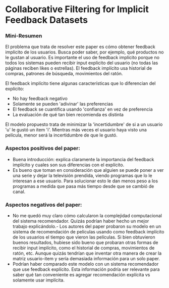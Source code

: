 # Collaborative Filtering for Implicit Feedback Datasets

### Mini-Resumen

El problema que trata de resolver este paper es cómo obtener feedback implícito de los usuarios. Busca poder saber, por ejemplo, qué productos no le gustan al usuario. Es importante el uso de feedback implícito porque no todos los sistemas pueden recibir input explicito del usuario (no todas las páginas reciben likes o estrellas). El feedback implícito usa historial de compras, patrones de búsqueda, movimientos del ratón.

El feedback implícito tiene algunas características que lo diferencian del explícito:
- No hay feedback negativo
- Solamente se pueden 'adivinar' las preferencias
- El feedback se cuantifica usando 'confianza' en vez de preferencia
- La evaluación de qué tan bien recomienda es distinta

El modelo propuesto trata de minimizar la 'incertidumbre' de si a un usuario 'u' le gustó un item 'i'. Mientras más veces el usuario haya visto una película, menor será la incertidumbre de que le gustó.

### Aspectos positivos del paper:
- Buena introducción: explica claramente la importancia del feedback implícito y cuales son sus diferencias con el explícito.
- Es bueno que toman en consideración que alguien se puede poner a ver una serie y dejar la televisión prendida, viendo programas que lo le interesan a ese usuario. Para solucionar esto le dan menos peso a los programas a medida que pasa más tiempo desde que se cambió de canal.

### Aspectos negativos del paper:
- No me quedó muy claro cómo calcularon la complejidad computacional del sistema recomendador. Quizás podrían haber hecho un mejor trabajo explicándolo.- Los autores del paper probaron su modelo en un sistema de recomendación de películas usando como feedback implícito de los usuarios el tiempo que vieron las películas. Si bien obtuvieron buenos resultados, hubiese sido bueno que probaran otras formas de recibir input implícito, como el historial de compras, movimientos de ratón, etc. Aunque quizás tendrían que inventar otra manera de crear la matriz usuario-item y sería demasiada información para un solo paper.
- Podrían haber comparado este modelo con un sistema recomendador que use feedback explícito. Esta información podría ser relevante para saber qué tan conveniente es agregar recomendación explícita vs solamente usar implícita.
